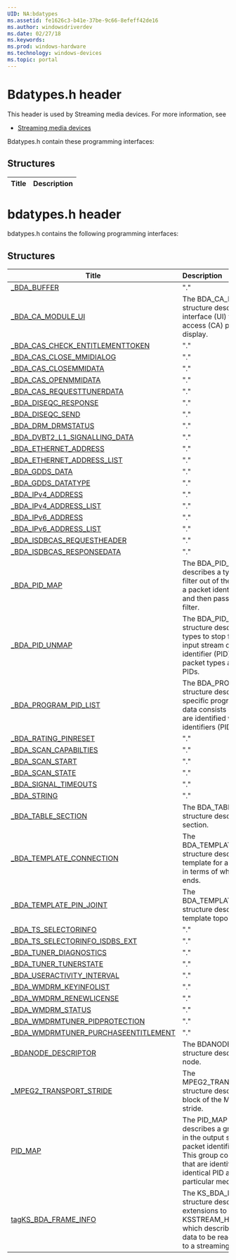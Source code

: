 ```yaml
---
UID: NA:bdatypes
ms.assetid: fe1626c3-b41e-37be-9c66-8efeff42de16
ms.author: windowsdriverdev
ms.date: 02/27/18
ms.keywords: 
ms.prod: windows-hardware
ms.technology: windows-devices
ms.topic: portal
---
```


# Bdatypes.h header



This header is used by Streaming media devices. For more information, see
- [Streaming media devices](../_stream/index.md)

Bdatypes.h contain these programming interfaces:


## Structures

| Title   | Description   |
| ---- |:----

# bdatypes.h header



bdatypes.h contains the following programming interfaces:







## Structures
| Title | Description |
| ---- |:---- |
| [_BDA_BUFFER](ns-bdatypes-_bda_buffer.md) | "." |
| [_BDA_CA_MODULE_UI](ns-bdatypes-_bda_ca_module_ui.md) | The BDA_CA_MODULE_UI structure describes the user interface (UI) that conditional access (CA) plugins can display. |
| [_BDA_CAS_CHECK_ENTITLEMENTTOKEN](ns-bdatypes-_bda_cas_check_entitlementtoken.md) | "." |
| [_BDA_CAS_CLOSE_MMIDIALOG](ns-bdatypes-_bda_cas_close_mmidialog.md) | "." |
| [_BDA_CAS_CLOSEMMIDATA](ns-bdatypes-_bda_cas_closemmidata.md) | "." |
| [_BDA_CAS_OPENMMIDATA](ns-bdatypes-_bda_cas_openmmidata.md) | "." |
| [_BDA_CAS_REQUESTTUNERDATA](ns-bdatypes-_bda_cas_requesttunerdata.md) | "." |
| [_BDA_DISEQC_RESPONSE](ns-bdatypes-_bda_diseqc_response.md) | "." |
| [_BDA_DISEQC_SEND](ns-bdatypes-_bda_diseqc_send.md) | "." |
| [_BDA_DRM_DRMSTATUS](ns-bdatypes-_bda_drm_drmstatus.md) | "." |
| [_BDA_DVBT2_L1_SIGNALLING_DATA](ns-bdatypes-_bda_dvbt2_l1_signalling_data.md) | "." |
| [_BDA_ETHERNET_ADDRESS](ns-bdatypes-_bda_ethernet_address.md) | "." |
| [_BDA_ETHERNET_ADDRESS_LIST](ns-bdatypes-_bda_ethernet_address_list.md) | "." |
| [_BDA_GDDS_DATA](ns-bdatypes-_bda_gdds_data.md) | "." |
| [_BDA_GDDS_DATATYPE](ns-bdatypes-_bda_gdds_datatype.md) | "." |
| [_BDA_IPv4_ADDRESS](ns-bdatypes-_bda_ipv4_address.md) | "." |
| [_BDA_IPv4_ADDRESS_LIST](ns-bdatypes-_bda_ipv4_address_list.md) | "." |
| [_BDA_IPv6_ADDRESS](ns-bdatypes-_bda_ipv6_address.md) | "." |
| [_BDA_IPv6_ADDRESS_LIST](ns-bdatypes-_bda_ipv6_address_list.md) | "." |
| [_BDA_ISDBCAS_REQUESTHEADER](ns-bdatypes-_bda_isdbcas_requestheader.md) | "." |
| [_BDA_ISDBCAS_RESPONSEDATA](ns-bdatypes-_bda_isdbcas_responsedata.md) | "." |
| [_BDA_PID_MAP](ns-bdatypes-_bda_pid_map.md) | The BDA_PID_MAP structure describes a type of data to filter out of the input stream of a packet identifier (PID) filter and then pass to a downstream filter. |
| [_BDA_PID_UNMAP](ns-bdatypes-_bda_pid_unmap.md) | The BDA_PID_UNMAP structure describes packet types to stop filtering from the input stream of a packet identifier (PID) filter. These packet types are identified with PIDs. |
| [_BDA_PROGRAM_PID_LIST](ns-bdatypes-_bda_program_pid_list.md) | The BDA_PROGRAM_PID_LIST structure describes data of a specific program to view. This data consists of packets that are identified with packet identifiers (PID). |
| [_BDA_RATING_PINRESET](ns-bdatypes-_bda_rating_pinreset.md) | "." |
| [_BDA_SCAN_CAPABILTIES](ns-bdatypes-_bda_scan_capabilties.md) | "." |
| [_BDA_SCAN_START](ns-bdatypes-_bda_scan_start.md) | "." |
| [_BDA_SCAN_STATE](ns-bdatypes-_bda_scan_state.md) | "." |
| [_BDA_SIGNAL_TIMEOUTS](ns-bdatypes-_bda_signal_timeouts.md) | "." |
| [_BDA_STRING](ns-bdatypes-_bda_string.md) | "." |
| [_BDA_TABLE_SECTION](ns-bdatypes-_bda_table_section.md) | The BDA_TABLE_SECTION structure describes a table section. |
| [_BDA_TEMPLATE_CONNECTION](ns-bdatypes-_bda_template_connection.md) | The BDA_TEMPLATE_CONNECTION structure describes the template for a BDA connection in terms of where it begins and ends. |
| [_BDA_TEMPLATE_PIN_JOINT](ns-bdatypes-_bda_template_pin_joint.md) | The BDA_TEMPLATE_PIN_JOINT structure describes a joint in a template topology. |
| [_BDA_TS_SELECTORINFO](ns-bdatypes-_bda_ts_selectorinfo.md) | "." |
| [_BDA_TS_SELECTORINFO_ISDBS_EXT](ns-bdatypes-_bda_ts_selectorinfo_isdbs_ext.md) | "." |
| [_BDA_TUNER_DIAGNOSTICS](ns-bdatypes-_bda_tuner_diagnostics.md) | "." |
| [_BDA_TUNER_TUNERSTATE](ns-bdatypes-_bda_tuner_tunerstate.md) | "." |
| [_BDA_USERACTIVITY_INTERVAL](ns-bdatypes-_bda_useractivity_interval.md) | "." |
| [_BDA_WMDRM_KEYINFOLIST](ns-bdatypes-_bda_wmdrm_keyinfolist.md) | "." |
| [_BDA_WMDRM_RENEWLICENSE](ns-bdatypes-_bda_wmdrm_renewlicense.md) | "." |
| [_BDA_WMDRM_STATUS](ns-bdatypes-_bda_wmdrm_status.md) | "." |
| [_BDA_WMDRMTUNER_PIDPROTECTION](ns-bdatypes-_bda_wmdrmtuner_pidprotection.md) | "." |
| [_BDA_WMDRMTUNER_PURCHASEENTITLEMENT](ns-bdatypes-_bda_wmdrmtuner_purchaseentitlement.md) | "." |
| [_BDANODE_DESCRIPTOR](ns-bdatypes-_bdanode_descriptor.md) | The BDANODE_DESCRIPTOR structure describes a BDA node. |
| [_MPEG2_TRANSPORT_STRIDE](ns-bdatypes-_mpeg2_transport_stride.md) | The MPEG2_TRANSPORT_STRIDE structure describes the format block of the MPEG2 transport stride. |
| [PID_MAP](ns-bdatypes-pid_map.md) | The PID_MAP structure describes a group of packets in the output stream of a packet identifier (PID) filter. This group consists of packets that are identified with an identical PID and contain particular media content. |
| [tagKS_BDA_FRAME_INFO](ns-bdatypes-tagks_bda_frame_info.md) | The KS_BDA_FRAME_INFO structure describes BDA extensions to the KSSTREAM_HEADER structure, which describes a packet of data to be read from or written to a streaming driver pin. |